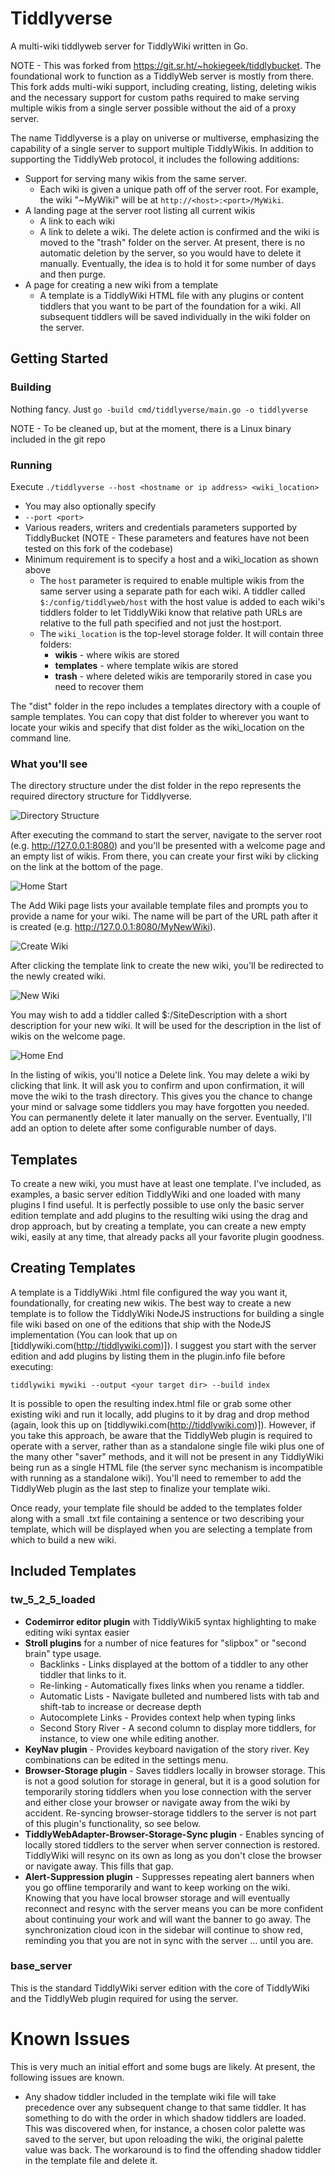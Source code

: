 # Tiddlyverse
A multi-wiki tiddlyweb server for TiddlyWiki written in Go.

NOTE - This was forked from https://git.sr.ht/~hokiegeek/tiddlybucket. The foundational work to function as a TiddlyWeb server is mostly from there. This fork adds multi-wiki support, including creating, listing, deleting wikis and the necessary support for custom paths required to make serving multiple wikis from a single server possible without the aid of a proxy server.

The name Tiddlyverse is a play on universe or multiverse, emphasizing the capability of a single server to support multiple TiddlyWikis. In addition to supporting the TiddlyWeb protocol, it includes the following additions:

- Support for serving many wikis from the same server. 
  - Each wiki is given a unique path off of the server root. For example, the wiki "~MyWiki" will be at `http://<host>:<port>/MyWiki`. 
- A landing page at the server root listing all current wikis
  - A link to each wiki
  - A link to delete a wiki. The delete action is confirmed and the wiki is moved to the "trash" folder on the server. At present, there is no automatic deletion by the server, so you would have to delete it manually. Eventually, the idea is to hold it for some number of days and then purge. 
- A page for creating a new wiki from a template
  - A template is a TiddlyWiki HTML file with any plugins or content tiddlers that you want to be part of the foundation for a wiki. All subsequent tiddlers will be saved individually in the wiki folder on the server.

## Getting Started

### Building

Nothing fancy. Just `go -build cmd/tiddlyverse/main.go -o tiddlyverse`

NOTE - To be cleaned up, but at the moment, there is a Linux binary included in the git repo

### Running

Execute `./tiddlyverse --host <hostname or ip address> <wiki_location>`

- You may also optionally specify 
- `--port <port>` 
- Various readers, writers and credentials parameters supported by TiddlyBucket (NOTE - These parameters and features have not been tested on this fork of the codebase)
- Minimum requirement is to specify a host and a wiki_location as shown above
  - The `host` parameter is required to enable multiple wikis from the same server using a separate path for each wiki. A tiddler called `$:/config/tiddlyweb/host` with the host value is added to each wiki's tiddlers folder to let TiddlyWiki know that relative path URLs are relative to the full path specified and not just the host:port.
  - The `wiki_location` is the top-level storage folder. It will contain three folders: 
    - **wikis** - where wikis are stored
    - **templates** - where template wikis are stored
    - **trash** - where deleted wikis are temporarily stored in case you need to recover them

The "dist" folder in the repo includes a templates directory with a couple of sample templates. You can copy that dist folder to wherever you want to locate your wikis and specify that dist folder as the wiki_location on the command line. 

### What you'll see

The directory structure under the dist folder in the repo represents the required directory structure for Tiddlyverse. 

![Directory Structure](/assets/images/directories.png)

After executing the command to start the server, navigate to the server root (e.g. http://127.0.0.1:8080) and you'll be presented with a welcome page and an empty list of wikis. From there, you can create your first wiki by clicking on the link at the bottom of the page. 

![Home Start](/assets/images/home_start.png)

The Add Wiki page lists your available template files and prompts you to provide a name for your wiki. The name will be part of the URL path after it is created (e.g. http://127.0.0.1:8080/MyNewWiki). 

![Create Wiki](/assets/images/create_wiki.png)

After clicking the template link to create the new wiki, you'll be redirected to the newly created wiki. 

![New Wiki](/assets/images/new_wiki.png)

You may wish to add a tiddler called $:/SiteDescription with a short description for your new wiki. It will be used for the description in the list of wikis on the welcome page. 

![Home End](/assets/images/home_end.png)

In the listing of wikis, you'll notice a Delete link. You may delete a wiki by clicking that link. It will ask you to confirm and upon confirmation, it will move the wiki to the trash directory. This gives you the chance to change your mind or salvage some tiddlers you may have forgotten you needed. You can permanently delete it later manually on the server. Eventually, I'll add an option to delete after some configurable number of days. 

## Templates

To create a new wiki, you must have at least one template. I've included, as examples, a basic server edition TiddlyWiki and one loaded with many plugins I find useful. It is perfectly possible to use only the basic server edition template and add plugins to the resulting wiki using the drag and drop approach, but by creating a template, you can create a new empty wiki, easily at any time, that already packs all your favorite plugin goodness. 

## Creating Templates

A template is a TiddlyWiki .html file configured the way you want it, foundationally, for creating new wikis. The best way to create a new template is to follow the TiddlyWiki NodeJS instructions for building a single file wiki based on one of the editions that ship with the NodeJS implementation (You can look that up on [tiddlywiki.com(http://tiddlywiki.com)]). I suggest you start with the server edition and add plugins by listing them in the plugin.info file before executing: 

`tiddlywiki mywiki --output <your target dir> --build index`

It is possible to open the resulting index.html file or grab some other existing wiki and run it locally, add plugins to it by drag and drop method (again, look this up on [tiddlywiki.com(http://tiddlywiki.com)]). However, if you take this approach, be aware that the TiddlyWeb plugin is required to operate with a server, rather than as a standalone single file wiki plus one of the many other "saver" methods, and it will not be present in any TiddlyWiki being run as a single HTML file (the server sync mechanism is incompatible with running as a standalone wiki). You'll need to remember to add the TiddlyWeb plugin as the last step to finalize your template wiki. 

Once ready, your template file should be added to the templates folder along with a small .txt file containing a sentence or two describing your template, which will be displayed when you are selecting a template from which to build a new wiki. 

## Included Templates

### tw_5_2_5_loaded
- **Codemirror editor plugin** with TiddlyWiki5 syntax highlighting to make editing wiki syntax easier
- **Stroll plugins** for a number of nice features for "slipbox" or "second brain" type usage. 
  - Backlinks - Links displayed at the bottom of a tiddler to any other tiddler that links to it. 
  - Re-linking - Automatically fixes links when you rename a tiddler. 
  - Automatic Lists - Navigate bulleted and numbered lists with tab and shift-tab to increase or decrease depth
  - Autocomplete Links - Provides context help when typing links
  - Second Story River - A second column to display more tiddlers, for instance, to view one while editing another. 
- **KeyNav plugin** - Provides keyboard navigation of the story river. Key combinations can be edited in the settings menu.
- **Browser-Storage plugin** - Saves tiddlers locally in browser storage. This is not a good solution for storage in general, but it is a good solution for temporarily storing tiddlers when you lose connection with the server and either close your browser or navigate away from the wiki by accident. Re-syncing browser-storage tiddlers to the server is not part of this plugin's functionality, so see below. 
- **TiddlyWebAdapter-Browser-Storage-Sync plugin** - Enables syncing of locally stored tiddlers to the server when server connection is restored. TiddlyWiki will resync on its own as long as you don't close the browser or navigate away. This fills that gap. 
- **Alert-Suppression plugin** - Suppresses repeating alert banners when you go offline temporarily and want to keep working on the wiki. Knowing that you have local browser storage and will eventually reconnect and resync with the server means you can be more confident about continuing your work and will want the banner to go away. The synchronization cloud icon in the sidebar will continue to show red, reminding you that you are not in sync with the server ... until you are. 

### base_server

This is the standard TiddlyWiki server edition with the core of TiddlyWiki and the TiddlyWeb plugin required for using the server. 

# Known Issues

This is very much an initial effort and some bugs are likely. At present, the following issues are known. 

- Any shadow tiddler included in the template wiki file will take precedence over any subsequent change to that same tiddler. It has something to do with the order in which shadow tiddlers are loaded. This was discovered when, for instance, a chosen color palette was saved to the server, but upon reloading the wiki, the original palette value was back. The workaround is to find the offending shadow tiddler in the template file and delete it. 

 
